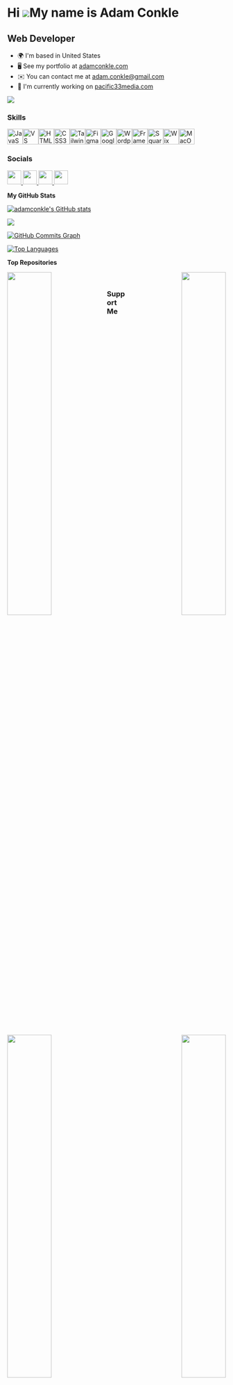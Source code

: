Hi ![](https://user-images.githubusercontent.com/18350557/176309783-0785949b-9127-417c-8b55-ab5a4333674e.gif)My name is Adam Conkle
===================================================================================================================================

Web Developer
-------------

*   🌍  I'm based in United States
*   🖥️  See my portfolio at [adamconkle.com](http://adamconkle.com)
*   ✉️  You can contact me at [adam.conkle@gmail.com](mailto:adam.conkle@gmail.com)
*   🚀  I'm currently working on [pacific33media.com](http://pacific33media.com)
  
<a href="https://www.github.com/adamconkle" target="_blank" rel="noreferrer"><img src="https://img.shields.io/github/followers/adamconkle?logo=github&style=for-the-badge&color=0891b2&labelColor=22272e" /></a>

### Skills 
<p align="left">
<a href="https://developer.mozilla.org/en-US/docs/Web/JavaScript" target="_blank" rel="noreferrer"><img src="https://raw.githubusercontent.com/danielcranney/readme-generator/main/public/icons/skills/javascript-colored.svg" width="36" height="36" alt="JavaScript" /></a><a href="https://code.visualstudio.com/" target="_blank" rel="noreferrer"><img src="https://raw.githubusercontent.com/danielcranney/readme-generator/main/public/icons/skills/visualstudiocode.svg" width="36" height="36" alt="VS Code" /></a><a href="https://developer.mozilla.org/en-US/docs/Glossary/HTML5" target="_blank" rel="noreferrer"><img src="https://raw.githubusercontent.com/danielcranney/readme-generator/main/public/icons/skills/html5-colored.svg" width="36" height="36" alt="HTML5" /></a><a href="https://www.w3.org/TR/CSS/#css" target="_blank" rel="noreferrer"><img src="https://raw.githubusercontent.com/danielcranney/readme-generator/main/public/icons/skills/css3-colored.svg" width="36" height="36" alt="CSS3" /></a><a href="https://tailwindcss.com/" target="_blank" rel="noreferrer"><img src="https://raw.githubusercontent.com/danielcranney/readme-generator/main/public/icons/skills/tailwindcss-colored.svg" width="36" height="36" alt="TailwindCSS" /></a><a href="https://www.figma.com/" target="_blank" rel="noreferrer"><img src="https://raw.githubusercontent.com/danielcranney/readme-generator/main/public/icons/skills/figma-colored.svg" width="36" height="36" alt="Figma" /></a><a href="https://cloud.google.com/" target="_blank" rel="noreferrer"><img src="https://raw.githubusercontent.com/danielcranney/readme-generator/main/public/icons/skills/googlecloud-colored.svg" width="36" height="36" alt="Google Cloud" /></a><a href="https://wordpress.com" target="_blank" rel="noreferrer"><img src="https://raw.githubusercontent.com/danielcranney/readme-generator/main/public/icons/skills/wordpress-colored.svg" width="36" height="36" alt="Wordpress" /></a><a href="https://framer.com" target="_blank" rel="noreferrer"><img src="https://raw.githubusercontent.com/danielcranney/readme-generator/main/public/icons/skills/framer-colored.svg" width="36" height="36" alt="Framer" /></a><a href="https://squarespace.com" target="_blank" rel="noreferrer"><img src="https://raw.githubusercontent.com/danielcranney/readme-generator/main/public/icons/skills/squarespace-colored.svg" width="36" height="36" alt="Squarespace" /></a><a href="https://wix.com" target="_blank" rel="noreferrer"><img src="https://raw.githubusercontent.com/danielcranney/readme-generator/main/public/icons/skills/wix-colored.svg" width="36" height="36" alt="Wix" /></a><a href="https://apple.com" target="_blank" rel="noreferrer"><img src="https://raw.githubusercontent.com/danielcranney/readme-generator/main/public/icons/skills/macos-colored.svg" width="36" height="36" alt="MacOS" /></a></p>
                    

### Socials
                  
<p align="left"> <a href="https://www.codepen.io/adamconkle" target="_blank" rel="noreferrer"> <picture> <source media="(prefers-color-scheme: dark)" srcset="https://raw.githubusercontent.com/danielcranney/readme-generator/main/public/icons/socials/codepen-dark.svg" /> <source media="(prefers-color-scheme: light)" srcset="https://raw.githubusercontent.com/danielcranney/readme-generator/main/public/icons/socials/codepen.svg" /> <img src="https://raw.githubusercontent.com/danielcranney/readme-generator/main/public/icons/socials/codepen.svg" width="32" height="32" /> </picture> </a> <a href="https://www.github.com/adamconkle" target="_blank" rel="noreferrer"> <picture> <source media="(prefers-color-scheme: dark)" srcset="https://raw.githubusercontent.com/danielcranney/readme-generator/main/public/icons/socials/github-dark.svg" /> <source media="(prefers-color-scheme: light)" srcset="https://raw.githubusercontent.com/danielcranney/readme-generator/main/public/icons/socials/github.svg" /> <img src="https://raw.githubusercontent.com/danielcranney/readme-generator/main/public/icons/socials/github.svg" width="32" height="32" /> </picture> </a> <a href="https://www.linkedin.com/in/aconkle" target="_blank" rel="noreferrer"> <picture> <source media="(prefers-color-scheme: dark)" srcset="https://raw.githubusercontent.com/danielcranney/readme-generator/main/public/icons/socials/linkedin-dark.svg" /> <source media="(prefers-color-scheme: light)" srcset="https://raw.githubusercontent.com/danielcranney/readme-generator/main/public/icons/socials/linkedin.svg" /> <img src="https://raw.githubusercontent.com/danielcranney/readme-generator/main/public/icons/socials/linkedin.svg" width="32" height="32" /> </picture> </a> <a href="https://www.x.com/adamcdesigns" target="_blank" rel="noreferrer"> <picture> <source media="(prefers-color-scheme: dark)" srcset="https://raw.githubusercontent.com/danielcranney/readme-generator/main/public/icons/socials/twitter-dark.svg" /> <source media="(prefers-color-scheme: light)" srcset="https://raw.githubusercontent.com/danielcranney/readme-generator/main/public/icons/socials/twitter.svg" /> <img src="https://raw.githubusercontent.com/danielcranney/readme-generator/main/public/icons/socials/twitter.svg" width="32" height="32" /> </picture> </a></p>



<b>My GitHub Stats</b>

<a href="http://www.github.com/adamconkle"><img src="https://github-readme-stats.vercel.app/api?username=adamconkle&show_icons=true&hide=stars,prs,issues,contribs&title_color=0891b2&text_color=ffffff&icon_color=0891b2&bg_color=22272e&hide_border=true&show_icons=true" alt="adamconkle's GitHub stats" /></a>

<a href="http://www.github.com/adamconkle"><img src="https://github-readme-streak-stats.herokuapp.com/?user=adamconkle&stroke=ffffff&background=22272e&ring=0891b2&fire=0891b2&currStreakNum=ffffff&currStreakLabel=0891b2&sideNums=ffffff&sideLabels=ffffff&dates=ffffff&hide_border=true" /></a>

<a href="http://www.github.com/adamconkle"><img src="https://github-readme-activity-graph.cyclic.app/graph?username=adamconkle&bg_color=22272e&color=ffffff&line=0891b2&point=ffffff&area_color=22272e&area=true&hide_border=true&custom_title=GitHub%20Commits%20Graph" alt="GitHub Commits Graph" /></a>

<a href="https://github.com/adamconkle" align="left"><img src="https://github-readme-stats.vercel.app/api/top-langs/?username=adamconkle&langs_count=10&title_color=0891b2&text_color=ffffff&icon_color=0891b2&bg_color=22272e&hide_border=true&locale=en&custom_title=Top%20%Languages" alt="Top Languages" /></a>

<b>Top Repositories</b>

<div width="100%" align="center"><a href="https://github.com/adamconkle/scorekeeper" align="left"><img align="left" width="45%" src="https://github-readme-stats.vercel.app/api/pin/?username=adamconkle&repo=scorekeeper&title_color=0891b2&text_color=ffffff&icon_color=0891b2&bg_color=22272e&hide_border=true&locale=en" /></a><a href="https://github.com/adamconkle/tip-calculator" align="right"><img align="right" width="45%" src="https://github-readme-stats.vercel.app/api/pin/?username=adamconkle&repo=tip-calculator&title_color=0891b2&text_color=ffffff&icon_color=0891b2&bg_color=22272e&hide_border=true&locale=en" /></a></div>



<div width="100%" align="center"><a href="https://github.com/adamconkle/bogglegame" align="left"><img align="left" width="45%" src="https://github-readme-stats.vercel.app/api/pin/?username=adamconkle&repo=bogglegame&title_color=0891b2&text_color=ffffff&icon_color=0891b2&bg_color=22272e&hide_border=true&locale=en" /></a><a href="https://github.com/adamconkle/mathquest" align="right"><img align="right" width="45%" src="https://github-readme-stats.vercel.app/api/pin/?username=adamconkle&repo=mathquest&title_color=0891b2&text_color=ffffff&icon_color=0891b2&bg_color=22272e&hide_border=true&locale=en" /></a></div> <br>


### Support Me


<ul style="list-style-type: none; margin: 0;">
  <li style="display: inline-block; list-style-type: none;"><a href="https://www.buymeacoffee.com/adamcdesigns"><img src="https://cdn.buymeacoffee.com/buttons/v2/default-yellow.png" width="150"/></a></li>
</ul>
